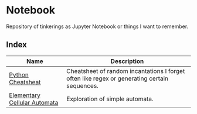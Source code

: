 # Notebook

Repository of tinkerings as Jupyter Notebook or things I want to remember.

## Index

| Name | Description |
| --- | --- |
| [Python Cheatsheat](https://github.com/jpignata/notebook/blob/main/Python%20Cheatsheet.ipynb) | Cheatsheet of random incantations I forget often like regex or generating certain sequences. |
| [Elementary Cellular Automata](https://github.com/jpignata/notebook/blob/main/Elementary%20Cellular%20Automata.ipynb) | Exploration of simple automata. |